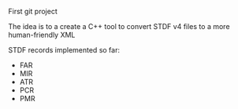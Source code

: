 First git project

The idea is to a create a C++ tool to convert STDF v4 files to a more human-friendly XML

STDF records implemented so far:
- FAR
- MIR
- ATR
- PCR
- PMR